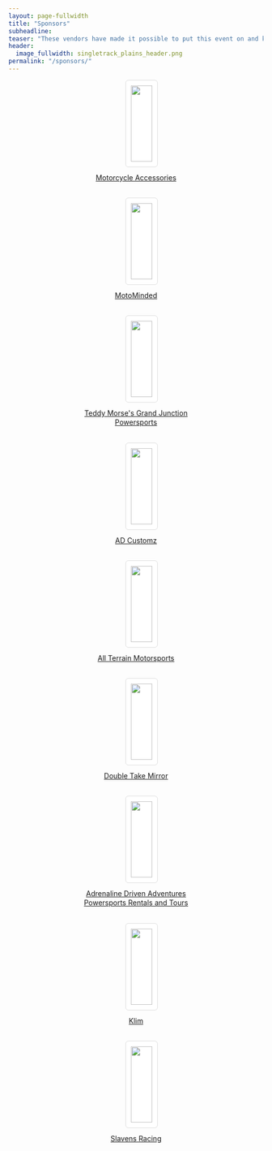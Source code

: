 ```yaml
---
layout: page-fullwidth
title: "Sponsors"
subheadline:
teaser: "These vendors have made it possible to put this event on and keep admission reasonable, please thank them by giving them your business!" 
header:
  image_fullwidth: singletrack_plains_header.png
permalink: "/sponsors/"
---
```

<!--more-->

<style>
/* Sponsor grid container */
.sponsor-row {
  display: flex;
  justify-content: center;
  gap: 30px;              /* Equal spacing between items */
  margin-bottom: 40px;    /* Space between rows */
  flex-wrap: wrap;        /* Responsive wrapping */
}

/* Each sponsor block */
.sponsor {
  flex: 1 1 250px;        /* Flexible but consistent width */
  max-width: 250px;
  text-align: center;
  display: flex;
  flex-direction: column;
  align-items: center;
}

/* Consistent logo container */
.sponsor img {
  width: 100%;
  height: 150px;          /* Same height for all logos */
  object-fit: contain;    /* Keep aspect ratio inside box */
  background: #fff;       /* Optional: white background for logos */
  padding: 10px;
  border: 1px solid #ddd; /* Optional: subtle border for consistency */
  border-radius: 6px;
  margin-bottom: 12px;
}

/* Sponsor text */
.sponsor p {
  margin: 0;
  font-size: 14px;
  line-height: 1.3;
}
</style>

<div class="sponsor-row">
  <div class="sponsor">
    <a href="https://www.motorcycleaccessoriesgj.com/"><img src="{{ site.urlimg }}motorcycle_accessories.png" alt=""></a>
    <p><a href="https://www.motorcycleaccessoriesgj.com/">Motorcycle Accessories</a></p>
  </div>
    <div class="sponsor">
    <a href="https://www.motominded.com/"><img src="{{ site.urlimg }}motominded_logo.gif" alt=""></a>
    <p><a href="https://www.motominded.com/">MotoMinded</a></p>
  </div>
  <div class="sponsor">
    <a href="https://www.gjktm.com/"><img src="{{ site.urlimg }}teddymorse_gj.png" alt=""></a>
    <p><a href="https://www.gjktm.com/">Teddy Morse's Grand Junction Powersports</a></p>
  </div>
  <div class="sponsor">
    <a href="https://adcustomzgj.com/"><img src="{{ site.urlimg }}ad_customz_logo_blue.jpg" alt=""></a>
    <p><a href="https://adcustomzgj.com/">AD Customz</a></p>
  </div>
  <div class="sponsor">
    <a href="https://www.all-terrainmoto.com/"><img src="{{ site.urlimg }}allterrain_logo.png" alt=""></a>
    <p><a href="https://www.all-terrainmoto.com/">All Terrain Motorsports</a></p>
  </div>
    <div class="sponsor">
    <a href="https://www.doubletakemirror.com/"><img src="{{ site.urlimg }}1755365353685-578687d4-1666-4213-9da5-742ae1ead459_1.jpg" alt=""></a>
    <p><a href="https://www.doubletakemirror.com/">Double Take Mirror</a></p>
  </div>
  <div class="sponsor">
    <a href="https://www.adacgj.com/"><img src="{{ site.urlimg }}ADAC LOGO BLK (3).png" alt=""></a>
    <p><a href="https://www.adacgj.com/">Adrenaline Driven Adventures Powersports Rentals and Tours</a></p>
  </div>
  <div class="sponsor">
    <a href="https://www.klim.com/"><img src="{{ site.urlimg }}sponsor-klim-image.jpg" alt=""></a>
    <p><a href="https://www.klim.com/">Klim</a></p>
  </div>
  <div class="sponsor">
    <a href="https://slavensracing.com/"><img src="{{ site.urlimg }}Slavens logo (002).jpg" alt=""></a>
    <p><a href="https://slavensracing.com/">Slavens Racing</a></p>
  </div>
</div>

